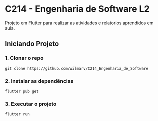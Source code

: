 # C214 - Engenharia de Software L2

Projeto em Flutter para realizar as atividades e relatorios aprendidos em aula.

## Iniciando Projeto

### 1. Clonar o repo

```
git clone https://github.com/wilmarv/C214_Engenharia_de_Software
```

### 2. Instalar as dependências

```
flutter pub get
```

### 3. Executar o projeto
```
flutter run
```
